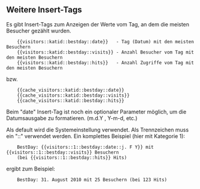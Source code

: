 ## Weitere Insert-Tags

Es gibt Insert-Tags zum Anzeigen der Werte vom Tag, an dem die meisten Besucher 
gezählt wurden.
```
    {{visitors::katid::bestday::date}}   - Tag (Datum) mit den meisten Besuchern
    {{visitors::katid::bestday::visits}} - Anzahl Besucher vom Tag mit den meisten Besuchern
    {{visitors::katid::bestday::hits}}   - Anzahl Zugriffe vom Tag mit den meisten Besuchern
```
bzw.
```
    {{cache_visitors::katid::bestday::date}}
    {{cache_visitors::katid::bestday::visits}}
    {{cache_visitors::katid::bestday::hits}}
```
Beim "date" Insert-Tag ist noch ein optionaler Parameter möglich, um die 
Datumsausgabe zu formatieren. (m.d.Y , Y-m-d, etc.)

Als default wird die Systemeinstellung verwendet. Als Trennzeichen muss ein "::" 
verwendet werden. Ein komplettes Beispiel (hier mit Kategorie 1):
```
    BestDay: {{visitors::1::bestday::date::j. F Y}} mit {{visitors::1::bestday::visits}} Besuchern
    (bei {{visitors::1::bestday::hits}} Hits)
```
ergibt zum Beispiel:
```
    BestDay: 31. August 2010 mit 25 Besuchern (bei 123 Hits)
```

